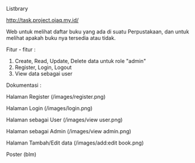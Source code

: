 Listbrary

http://task.project.ojaq.my.id/

Web untuk melihat daftar buku yang ada di suatu Perpustakaan, dan untuk melihat apakah buku nya tersedia atau tidak.

Fitur - fitur : 
1. Create, Read, Update, Delete data untuk role "admin"
2. Register, Login, Logout
3. View data sebagai user

Dokumentasi :

Halaman Register (/images/register.png)

Halaman Login (/images/login.png)

Halaman sebagai User (/images/view user.png)

Halaman sebagai Admin (/images/view admin.png)

Halaman Tambah/Edit data (/images/add:edit book.png)

Poster (blm)
